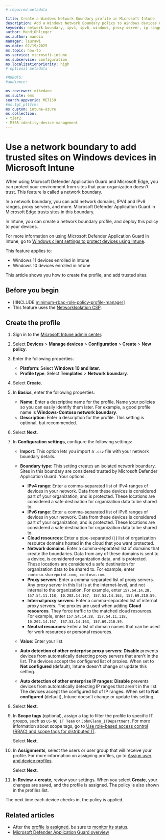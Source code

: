 ```yaml
---
# required metadata

title: Create a Windows Network Boundary profile in Microsoft Intune
description: Add a Windows Network Boundary policy to Windows devices using Microsoft Intune. Add trusted sites, trusted domains, IPv4 and IPv6 ranges, and proxy servers to a device configuration policy. Microsoft Defender Application Guard in Microsoft Edge trusts sites in this boundary.
keywords: network boundary, ipv4, ipv6, windows, proxy server, ip range, microsoft intune, endpoint management
author: MandiOhlinger
ms.author: mandia
manager: laurawi
ms.date: 02/19/2025
ms.topic: how-to
ms.service: microsoft-intune
ms.subservice: configuration
ms.localizationpriority: high
# optional metadata

#ROBOTS:
#audience:

ms.reviewer: mikedano
ms.suite: ems
search.appverid: MET150
#ms.tgt_pltfrm:
ms.custom: intune-azure
ms.collection:
- tier2
- M365-identity-device-management
---
```


# Use a network boundary to add trusted sites on Windows devices in Microsoft Intune

When using Microsoft Defender Application Guard and Microsoft Edge, you can protect your environment from sites that your organization doesn't trust. This feature is called a network boundary.

In a network boundary, you can add network domains, IPV4 and IPv6 ranges, proxy servers, and more. Microsoft Defender Application Guard in Microsoft Edge trusts sites in this boundary.

In Intune, you can create a network boundary profile, and deploy this policy to your devices.

For more information on using Microsoft Defender Application Guard in Intune, go to [Windows client settings to protect devices using Intune](../protect/endpoint-protection-windows-10.md#microsoft-defender-application-guard).

This feature applies to:

- Windows 11 devices enrolled in Intune
- Windows 10 devices enrolled in Intune

This article shows you how to create the profile, and add trusted sites.

## Before you begin

- [!INCLUDE [minimum-rbac-role-policy-profile-manager](../includes/minimum-rbac-role-policy-profile-manager.md)]
- This feature uses the [NetworkIsolation CSP](/windows/client-management/mdm/policy-csp-networkisolation).

## Create the profile

1. Sign in to the [Microsoft Intune admin center](https://go.microsoft.com/fwlink/?linkid=2109431).
2. Select **Devices** > **Manage devices** > **Configuration** > **Create** > **New policy**.
3. Enter the following properties:

    - **Platform**: Select **Windows 10 and later**.
    - **Profile type**: Select **Templates** > **Network boundary**.

4. Select **Create**.
5. In **Basics**, enter the following properties:

    - **Name**: Enter a descriptive name for the profile. Name your policies so you can easily identify them later. For example, a good profile name is **Windows-Contoso network boundary**.
    - **Description**: Enter a description for the profile. This setting is optional, but recommended.

6. Select **Next**.
7. In **Configuration settings**, configure the following settings:

    - **Import**: This option lets you import a `.csv` file with your network boundary details.
    - **Boundary type**: This setting creates an isolated network boundary. Sites in this boundary are considered trusted by Microsoft Defender Application Guard. Your options:
      - **IPv4 range**: Enter a comma-separated list of IPv4 ranges of devices in your network. Data from these devices is considered part of your organization, and is protected. These locations are considered a safe destination for organization data to be shared to.
      - **IPv6 range**: Enter a comma-separated list of IPv6 ranges of devices in your network. Data from these devices is considered part of your organization, and is protected. These locations are considered a safe destination for organization data to be shared to.
      - **Cloud resources**: Enter a pipe-separated (`|`) list of organization resource domains hosted in the cloud that you want protected.
      - **Network domains**: Enter a comma-separated list of domains that create the boundaries. Data from any of these domains is sent to a device, is considered organization data, and is protected. These locations are considered a safe destination for organization data to be shared to. For example, enter `contoso.sharepoint.com, contoso.com`.
      - **Proxy servers**: Enter a comma-separated list of proxy servers. Any proxy server in this list is at the internet-level, and not internal to the organization. For example, enter `157.54.14.28, 157.54.11.118, 10.202.14.167, 157.53.14.163, 157.69.210.59`.
      - **Internal proxy servers**: Enter a comma-separated list of internal proxy servers. The proxies are used when adding **Cloud resources**. They force traffic to the matched cloud resources. For example, enter `157.54.14.28, 157.54.11.118, 10.202.14.167, 157.53.14.163, 157.69.210.59`.
      - **Neutral resources**: Enter a list of domain names that can be used for work resources or personal resources.

    - **Value**: Enter your list.
    - **Auto detection of other enterprise proxy servers**: **Disable** prevents devices from automatically detecting proxy servers that aren't in the list. The devices accept the configured list of proxies. When set to **Not configured** (default), Intune doesn't change or update this setting.
    - **Auto detection of other enterprise IP ranges**: **Disable** prevents devices from automatically detecting IP ranges that aren't in the list. The devices accept the configured list of IP ranges. When set to **Not configured** (default), Intune doesn't change or update this setting.

8. Select **Next**.

9. In **Scope tags** (optional), assign a tag to filter the profile to specific IT groups, such as `US-NC IT Team` or `JohnGlenn_ITDepartment`. For more information about scope tags, go to [Use role-based access control (RBAC) and scope tags for distributed IT](../fundamentals/scope-tags.md).

    Select **Next**.

10. In **Assignments**, select the users or user group that will receive your profile. For more information on assigning profiles, go to [Assign user and device profiles](device-profile-assign.md).

    Select **Next**.

11. In **Review + create**, review your settings. When you select **Create**, your changes are saved, and the profile is assigned. The policy is also shown in the profiles list.

The next time each device checks in, the policy is applied.

## Related articles

- After the [profile is assigned](device-profile-assign.md), be sure to [monitor its status](device-profile-monitor.md).
- [Microsoft Defender Application Guard overview](/windows/security/threat-protection/microsoft-defender-application-guard/md-app-guard-overview)
